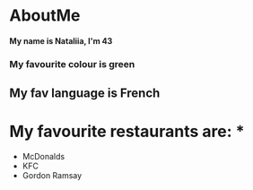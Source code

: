 # AboutMe
#### My name is Nataliia, I'm 43
### My favourite colour is green
## My fav language is French
# My favourite restaurants are: \*
- McDonalds
- KFC
- Gordon Ramsay
